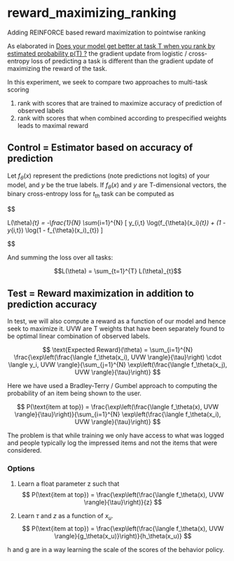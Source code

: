 # reward_maximizing_ranking
Adding REINFORCE based reward maximization to pointwise ranking

As elaborated in [Does your model get better at task T when you rank by estimated probability p(T) ?](https://recsysml.substack.com/p/does-your-model-get-better-at-task) the gradient update from logistic / cross-entropy loss of predicting a task is different than the gradient update of maximizing the reward of the task.

In this experiment, we seek to compare two approaches to multi-task scoring
1. rank with scores that are trained to maximize accuracy of prediction of observed labels
2. rank with scores that when combined according to prespecified weights leads to maximal reward

## Control = Estimator based on accuracy of prediction
Let $f_{\theta}(x)$ represent the predictions (note predictions not logits) of your model, and $y$ be the true labels. If $f_{\theta}(x)$ and $y$ are T-dimensional vectors, the binary cross-entropy loss for $t_{th}$ task can be computed as

$$

L(\theta)_{t} = -\frac{1}{N} \sum_{i=1}^{N} [ y_{i,t} \log(f_{\theta}(x_i)_{t}) + (1 - y_{i,t}) \log(1 - f_{\theta}(x_i)_{t}) ]

$$

And summing the loss over all tasks:

$$L(\theta) = \sum_{t=1}^{T} L(\theta)_{t}$$

## Test = Reward maximization in addition to prediction accuracy
In test, we will also compute a reward as a function of our model and hence seek to maximize it. UVW are T weights that have been separately found to be optimal linear combination of observed labels.

$$
\text{Expected Reward}(\theta) = \sum_{i=1}^{N} \frac{\exp\left(\frac{\langle f_\theta(x_i), UVW \rangle}{\tau}\right) \cdot \langle y_i, UVW \rangle}{\sum_{j=1}^{N} \exp\left(\frac{\langle f_\theta(x_j), UVW \rangle}{\tau}\right)}
$$

Here we have used a Bradley-Terry / Gumbel approach to computing the probability of an item being shown to the user.

$$
P(\text{item at top}) = \frac{\exp\left(\frac{\langle f_\theta(x), UVW \rangle}{\tau}\right)}{\sum_{i=1}^{N} \exp\left(\frac{\langle f_\theta(x_i), UVW \rangle}{\tau}\right)}
$$

The problem is that while training we only have access to what was logged and people typically log the impressed items and not the items that were considered. 

### Options
1. Learn a float parameter z such that 
$$
P(\text{item at top}) = \frac{\exp\left(\frac{\langle f_\theta(x), UVW \rangle}{\tau}\right)}{z}
$$

2. Learn $\tau$ and $z$ as a function of $x_u$.
$$
P(\text{item at top}) = \frac{\exp\left(\frac{\langle f_\theta(x), UVW \rangle}{g_\theta(x_u)}\right)}{h_\theta(x_u)}
$$

h and g are in a way learning the scale of the scores of the behavior policy.
